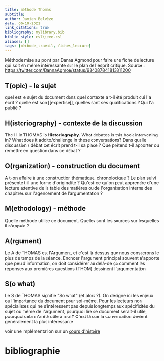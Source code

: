 ```yaml
---
title: méthode Thomas
subtitle:
author: Damien Belvèze
date: 06-10-2021
link_citations: true
bibliography: mylibrary.bib
biblio_style: csl\ieee.csl
aliases: []
tags: [méthode_travail, fiches_lecture]
---
```


Méthode mise au point par Danna Agmond pour faire une fiche de lecture qui soit en même intéressante sur le plan de l'esprit critique.
Source : https://twitter.com/DannaAgmon/status/984087841813811200


## T(opic) - le sujet
quel est le sujet du document
dans quel contexte a t-il été produit
qui l'a écrit ? quelle est son [[expertise]], quelles sont ses qualifications ? Qui l'a publié ?

## H(istoriography) - contexte de la discussion

The H in THOMAS is **Historiography**. What debates is this book intervening in? What does it add to/challenge in these conversations?
Dans quelle discussion / débat cet écrit prend t-il sa place ? Que prétend t-il apporter ou remettre en question dans ce débat ? 

## O(rganization) - construction du document

A t-on affaire à une construction thématique, chronologique ? Le plan suivi présente t-il une forme d'originalité ? Qu'est-ce qu'on peut apprendre d'une lecture attentive de la table des matières ou de l'organisation interne des chapitres sur l'agencement de l'argumentation ? 

## M(ethodology) - méthode 

Quelle méthode utilise ce document. Quelles sont les sources sur lesquelles il s'appuie ? 

## A(rgument)

Le A de THOMAS est l'Argument, et c'est là-dessus que nous consacrons le plus de temps de la séance. Enoncer l'argument principal souvent n'apporte que peu d'information, on doit considérer au delà-de ça comment les réponses aux premières questions (THOM) dessinent l'argumentation 


## S(o what)

Le S de THOMAS signifie "So what" (et alors ?). On désigne ici les enjeux ou l'importance du document pour soi-même. 
Pour les lecteurs non spécialistes qui ne s'intéressent pas depuis longtemps aux spécificités du sujet ou même de l'argument, pourquoi lire ce document serait-il utile, pourquoi cela m'a été utile à moi ? C'est là que la conversation devient généralement la plus intéressante




voir une implémentation sur un [cours d'histoire](https://dhmuse.netlify.app/building/dl-guidance/)


# bibliographie

